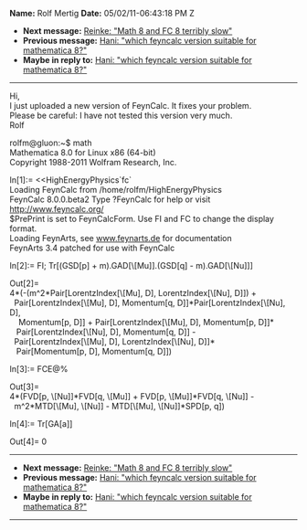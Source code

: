 **Name:** Rolf Mertig
**Date:** 05/02/11-06:43:18 PM Z

  - **Next message:** [Reinke: "Math 8 and FC 8 terribly
    slow"](0634.html)
  - **Previous message:** [Hani: "which feyncalc version suitable for
    mathematica 8?"](0632.html)
  - **Maybe in reply to:** [Hani: "which feyncalc version suitable for
    mathematica 8?"](0632.html)

-----

Hi,  
I just uploaded a new version of FeynCalc. It fixes your problem.  
Please be careful: I have not tested this version very much.  
Rolf  

rolfm@gluon:\~$ math  
Mathematica 8.0 for Linux x86 (64-bit)  
Copyright 1988-2011 Wolfram Research, Inc.  

In[1]:= \<\<HighEnergyPhysics\`fc\`  
Loading FeynCalc from /home/rolfm/HighEnergyPhysics  
FeynCalc 8.0.0.beta2 Type ?FeynCalc for help or visit
<http://www.feyncalc.org/>  
$PrePrint is set to FeynCalcForm. Use FI and FC to change the display
format.  
Loading FeynArts, see www.feynarts.de for documentation  
FeynArts 3.4 patched for use with FeynCalc  

In[2]:= FI; Tr[(GSD[p] +
m).GAD[\\[Mu]].(GSD[q] -
m).GAD[\\[Nu]]]  

Out[2]=  
4\*(-(m^2\*Pair[LorentzIndex[\\[Mu], D],
LorentzIndex[\\[Nu], D]]) +  
  Pair[LorentzIndex[\\[Mu], D], Momentum[q,
D]]\*Pair[LorentzIndex[\\[Nu], D],  
    Momentum[p, D]] +
Pair[LorentzIndex[\\[Mu], D], Momentum[p,
D]]\*  
   Pair[LorentzIndex[\\[Nu], D], Momentum[q,
D]] -  
  Pair[LorentzIndex[\\[Mu], D],
LorentzIndex[\\[Nu], D]]\*  
   Pair[Momentum[p, D], Momentum[q, D]])  

In[3]:= FCE@%  

Out[3]=  
4\*(FVD[p, \\[Nu]]\*FVD[q, \\[Mu]] +
FVD[p, \\[Mu]]\*FVD[q, \\[Nu]] -  
  m^2\*MTD[\\[Mu], \\[Nu]] -
MTD[\\[Mu], \\[Nu]]\*SPD[p, q])  

In[4]:= Tr[GA[a]]  

Out[4]= 0  

-----

  - **Next message:** [Reinke: "Math 8 and FC 8 terribly
    slow"](0634.html)
  - **Previous message:** [Hani: "which feyncalc version suitable for
    mathematica 8?"](0632.html)
  - **Maybe in reply to:** [Hani: "which feyncalc version suitable for
    mathematica 8?"](0632.html)

-----

